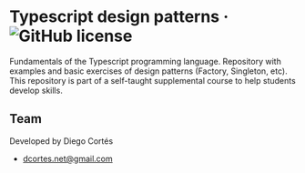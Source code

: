 # Typescript design patterns &middot; ![GitHub license](https://img.shields.io/badge/license-MIT-blue.svg)

Fundamentals of the Typescript programming language. Repository with examples and basic exercises of design patterns (Factory, Singleton, etc). This repository is part of a self-taught supplemental course to help students develop skills.

## Team

Developed by Diego Cortés

* dcortes.net@gmail.com